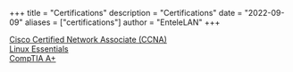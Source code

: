 +++
title = "Certifications"
description = "Certifications"
date = "2022-09-09"
aliases = ["certifications"]
author = "EnteleLAN"
+++

<a href="https://www.credly.com/badges/6eab8ae5-4bf1-4c2d-a68f-70b89b74f566" target="_blank">Cisco Certified Network Associate (CCNA)</a>
<br>
<a href="https://cs.lpi.org/caf/Xamman/certification/verify/LPI000600912/d8fecvn7x5" target="_blank">Linux Essentials</a>
<br>
<a href="https://www.credly.com/badges/1d79daa3-5dc9-47f8-a48e-34392f851f74" target="_blank">CompTIA A+</a>